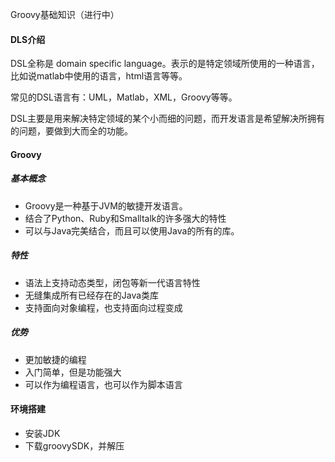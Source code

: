 Groovy基础知识（进行中）

#### DLS介绍

DSL全称是 domain specific language。表示的是特定领域所使用的一种语言，比如说matlab中使用的语言，html语言等等。

常见的DSL语言有：UML，Matlab，XML，Groovy等等。

DSL主要是用来解决特定领域的某个小而细的问题，而开发语言是希望解决所拥有的问题，要做到大而全的功能。

#### Groovy

##### 基本概念

* Groovy是一种基于JVM的敏捷开发语言。
* 结合了Python、Ruby和Smalltalk的许多强大的特性
* 可以与Java完美结合，而且可以使用Java的所有的库。

##### 特性

* 语法上支持动态类型，闭包等新一代语言特性
* 无缝集成所有已经存在的Java类库
* 支持面向对象编程，也支持面向过程变成

##### 优势

* 更加敏捷的编程
* 入门简单，但是功能强大
* 可以作为编程语言，也可以作为脚本语言

#### 环境搭建

* 安装JDK
* 下载groovySDK，并解压
